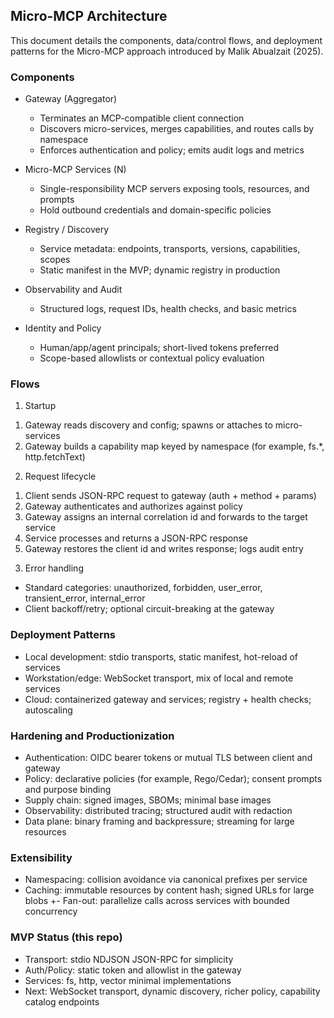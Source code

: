 ## Micro-MCP Architecture

This document details the components, data/control flows, and deployment patterns for the Micro-MCP approach introduced by Malik Abualzait (2025).

### Components

- Gateway (Aggregator)
  - Terminates an MCP-compatible client connection
  - Discovers micro-services, merges capabilities, and routes calls by namespace
  - Enforces authentication and policy; emits audit logs and metrics

- Micro-MCP Services (N)
  - Single-responsibility MCP servers exposing tools, resources, and prompts
  - Hold outbound credentials and domain-specific policies

- Registry / Discovery
  - Service metadata: endpoints, transports, versions, capabilities, scopes
  - Static manifest in the MVP; dynamic registry in production

- Observability and Audit
  - Structured logs, request IDs, health checks, and basic metrics

- Identity and Policy
  - Human/app/agent principals; short-lived tokens preferred
  - Scope-based allowlists or contextual policy evaluation

### Flows

1) Startup

1. Gateway reads discovery and config; spawns or attaches to micro-services
2. Gateway builds a capability map keyed by namespace (for example, fs.*, http.fetchText)

2) Request lifecycle

1. Client sends JSON-RPC request to gateway (auth + method + params)
2. Gateway authenticates and authorizes against policy
3. Gateway assigns an internal correlation id and forwards to the target service
4. Service processes and returns a JSON-RPC response
5. Gateway restores the client id and writes response; logs audit entry

3) Error handling

- Standard categories: unauthorized, forbidden, user_error, transient_error, internal_error
- Client backoff/retry; optional circuit-breaking at the gateway

### Deployment Patterns

- Local development: stdio transports, static manifest, hot-reload of services
- Workstation/edge: WebSocket transport, mix of local and remote services
- Cloud: containerized gateway and services; registry + health checks; autoscaling

### Hardening and Productionization

- Authentication: OIDC bearer tokens or mutual TLS between client and gateway
- Policy: declarative policies (for example, Rego/Cedar); consent prompts and purpose binding
- Supply chain: signed images, SBOMs; minimal base images
- Observability: distributed tracing; structured audit with redaction
- Data plane: binary framing and backpressure; streaming for large resources

### Extensibility

- Namespacing: collision avoidance via canonical prefixes per service
- Caching: immutable resources by content hash; signed URLs for large blobs
+- Fan-out: parallelize calls across services with bounded concurrency

### MVP Status (this repo)

- Transport: stdio NDJSON JSON-RPC for simplicity
- Auth/Policy: static token and allowlist in the gateway
- Services: fs, http, vector minimal implementations
- Next: WebSocket transport, dynamic discovery, richer policy, capability catalog endpoints


